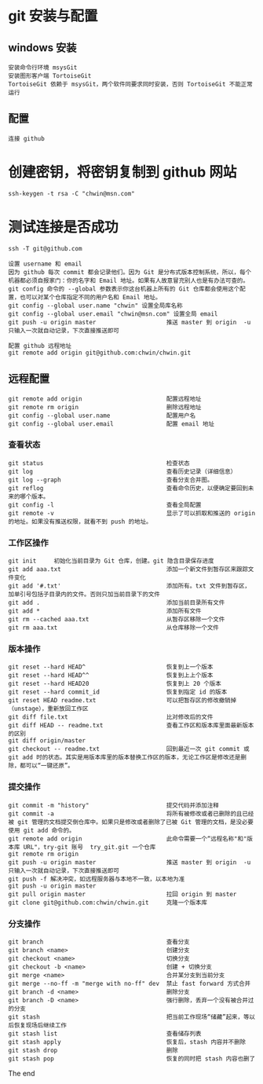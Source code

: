 # git 安装与配置

## windows 安装

    安装命令行环境 msysGit
    安装图形客户端 TortoiseGit
    TortoiseGit 依赖于 msysGit，两个软件同要求同时安装，否则 TortoiseGit 不能正常运行

## 配置

    连接 github

# 创建密钥，将密钥复制到 github 网站

    ssh-keygen -t rsa -C "chwin@msn.com"

# 测试连接是否成功

    ssh -T git@github.com

    设置 username 和 email
    因为 github 每次 commit 都会记录他们。因为 Git 是分布式版本控制系统，所以，每个机器都必须自报家门：你的名字和 Email 地址。如果有人故意冒充别人也是有办法可查的。
    git config 命令的 --global 参数表示你这台机器上所有的 Git 仓库都会使用这个配置，也可以对某个仓库指定不同的用户名和 Email 地址。
    git config --global user.name "chwin" 设置全局库名称
    git config --global user.email "chwin@msn.com" 设置全局 email
    git push -u origin master                    推送 master 到 origin  -u 只输入一次就自动记录，下次直接推送即可

    配置 github 远程地址
    git remote add origin git@github.com:chwin/chwin.git

## 远程配置

    git remote add origin                        配置远程地址
    git remote rm origin                         删除远程地址
    git config --global user.name                配置用户名
    git config --global user.email               配置 email 地址

### 查看状态

    git status                                   检查状态
    git log                                      查看历史记录（详细信息）
    git log --graph                              查看分支合并图。
    git reflog                                   查看命令历史，以便确定要回到未来的哪个版本。
    git config -l                                查看全局配置
    git remote -v                                显示了可以抓取和推送的 origin 的地址。如果没有推送权限，就看不到 push 的地址。

### 工作区操作

    git init     初始化当前目录为 Git 仓库，创建。git 隐含目录保存进度
    git add aaa.txt                              添加一个新文件到暂存区来跟踪文件变化
    git add '#.txt'                              添加所有。txt 文件到暂存区，加单引号包括子目录内的文件。否则只加当前目录下的文件
    git add .                                    添加当前目录所有文件
    git add *                                    添加所有文件
    git rm --cached aaa.txt                      从暂存区移除一个文件
    git rm aaa.txt                               从仓库移除一个文件

### 版本操作

    git reset --hard HEAD^                       恢复到上一个版本
    git reset --hard HEAD^^                      恢复到上上个版本
    git reset --hard HEAD20                      恢复到上 20 个版本
    git reset --hard commit_id                   恢复到指定 id 的版本
    git reset HEAD readme.txt                    可以把暂存区的修改撤销掉（unstage），重新放回工作区
    git diff file.txt                            比对修改后的文件
    git diff HEAD -- readme.txt                  查看工作区和版本库里面最新版本的区别
    git diff origin/master
    git checkout -- readme.txt                   回到最近一次 git commit 或 git add 时的状态。其实是用版本库里的版本替换工作区的版本，无论工作区是修改还是删除，都可以“一键还原”。

### 提交操作

    git commit -m "history"                      提交代码并添加注释
    git commit -a                                将所有被修改或者已删除的且已经被 git 管理的文档提交倒仓库中。如果只是修改或者删除了已被 Git 管理的文档，是没必要使用 git add 命令的。
    git remote add origin                        此命令需要一个“远程名称"和"版本库 URL"，try-git 账号  try_git.git 一个仓库
    git remote rm origin
    git push -u origin master                    推送 master 到 origin  -u 只输入一次就自动记录，下次直接推送即可
    git push -f 解决冲突，如远程服务器与本地不一致，以本地为准
    git push -u origin master
    git pull origin master                       拉回 origin 到 master
    git clone git@github.com:chwin/chwin.git     克隆一个版本库

### 分支操作

    git branch                                   查看分支
    git branch <name>                            创建分支
    git checkout <name>                          切换分支
    git checkout -b <name>                       创建 + 切换分支
    git merge <name>                             合并某分支到当前分支
    git merge --no-ff -m "merge with no-ff" dev  禁止 fast forward 方式合并
    git branch -d <name>                         删除分支
    git branch -D <name>                         强行删除，丢弃一个没有被合并过的分支
    git stash                                    把当前工作现场“储藏”起来，等以后恢复现场后继续工作
    git stash list                               查看储存列表
    git stash apply                              恢复后，stash 内容并不删除
    git stash drop                               删除
    git stash pop                                恢复的同时把 stash 内容也删了
The end
